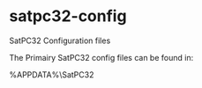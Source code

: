 # satpc32-config
SatPC32 Configuration files

The Primairy SatPC32 config files can be found in:

  %APPDATA%\SatPC32
